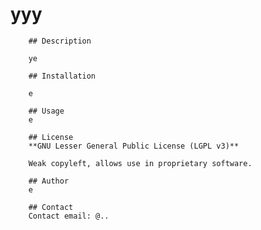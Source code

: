 # yyy
        ## Description

        ye

        ## Installation

        e

        ## Usage
        e

        ## License
        **GNU Lesser General Public License (LGPL v3)**

        Weak copyleft, allows use in proprietary software.

        ## Author
        e

        ## Contact
        Contact email: @..
        